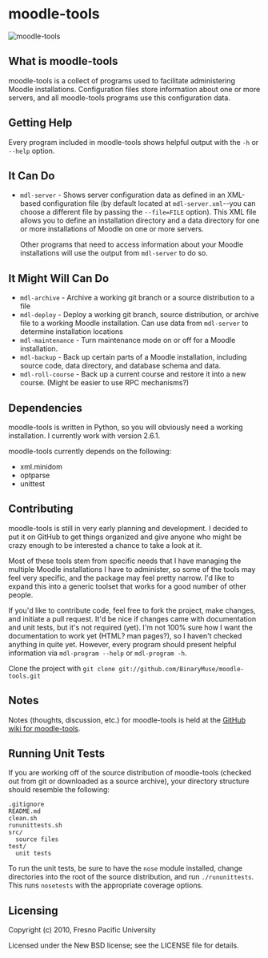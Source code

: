 moodle-tools
============

![moodle-tools](http://binarymuse.github.com/moodle-tools/moodle_tools.png)

What is moodle-tools
--------------------

moodle-tools is a collect of programs used to facilitate administering Moodle
installations. Configuration files store information about one or more
servers, and all moodle-tools programs use this configuration data.

Getting Help
------------

Every program included in moodle-tools shows helpful output with the `-h` or
`--help` option.

It Can Do
---------

*   `mdl-server` - Shows server configuration data as defined in an XML-based
    configuration file (by default located at `mdl-server.xml`--you can
    choose a different file by passing the `--file=FILE` option). This XML
    file allows you to define an installation directory and a data directory
    for one or more installations of Moodle on one or more servers.

    Other programs that need to access information about your Moodle
    installations will use the output from `mdl-server` to do so.

It Might Will Can Do
--------------------

*   `mdl-archive` - Archive a working git branch or a source distribution
    to a file
*   `mdl-deploy` - Deploy a working git branch, source distribution, or
    archive file to a working Moodle installation. Can use data from
    `mdl-server` to determine installation locations
*   `mdl-maintenance` - Turn maintenance mode on or off for a Moodle
    installation.
*   `mdl-backup` - Back up certain parts of a Moodle installation, including
    source code, data directory, and database schema and data.
*   `mdl-roll-course` - Back up a current course and restore it into a new
    course. (Might be easier to use RPC mechanisms?)

Dependencies
------------

moodle-tools is written in Python, so you will obviously need a working
installation. I currently work with version 2.6.1.

moodle-tools currently depends on the following:

*   xml.minidom
*   optparse
*   unittest

Contributing
------------

moodle-tools is still in very early planning and development. I decided to
put it on GitHub to get things organized and give anyone who might be crazy
enough to be interested a chance to take a look at it.

Most of these tools stem from specific needs that I have managing the
multiple Moodle installations I have to administer, so some of the tools may
feel very specific, and the package may feel pretty narrow. I'd like to
expand this into a generic toolset that works for a good number of other people.

If you'd like to contribute code, feel free to fork the project, make changes,
and initiate a pull request. It'd be nice if changes came with documentation
and unit tests, but it's not required (yet). I'm not 100% sure how I want
the documentation to work yet (HTML? man pages?), so I haven't checked anything
in quite yet. However, every program should present helpful information
via `mdl-program --help` or `mdl-program -h`.

Clone the project with `git clone git://github.com/BinaryMuse/moodle-tools.git`

Notes
-----

Notes (thoughts, discussion, etc.) for moodle-tools is held at the
[GitHub wiki for moodle-tools](http://wiki.github.com/BinaryMuse/moodle-tools/).

Running Unit Tests
------------------

If you are working off of the source distribution of moodle-tools (checked
out from git or downloaded as a source archive), your directory structure
should resemble the following:

    .gitignore
    README.md
    clean.sh
    rununittests.sh
    src/
      source files
    test/
      unit tests

To run the unit tests, be sure to have the `nose` module installed, change
directories into the root of the source distribution, and run
`./rununittests`. This runs `nosetests` with the appropriate coverage options.

Licensing
---------

Copyright (c) 2010, Fresno Pacific University

Licensed under the New BSD license; see the LICENSE file for details.
